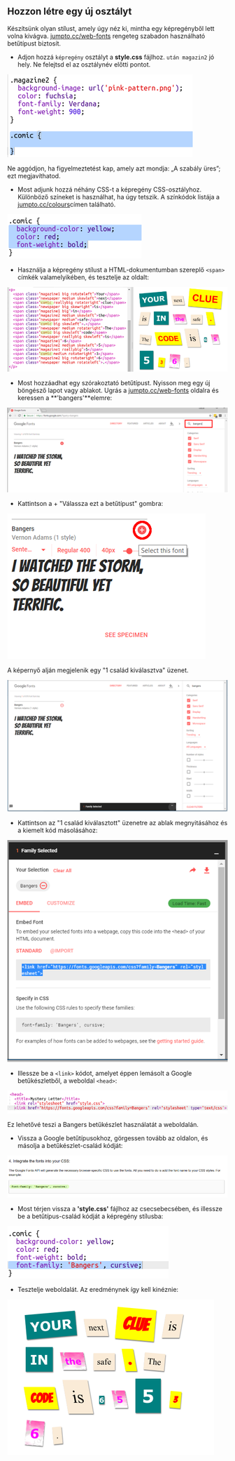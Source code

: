 ## Hozzon létre egy új osztályt

Készítsünk olyan stílust, amely úgy néz ki, mintha egy képregényből lett volna kivágva. <a href="http://jumpto.cc/web-fonts" target="_blank">jumpto.cc/web-fonts</a> rengeteg szabadon használható betűtípust biztosít.

+ Adjon hozzá `képregény` osztályt a **style.css** fájlhoz. `után magazin2` jó hely. Ne felejtsd el az osztálynév előtti pontot. 

![screenshot](images/letter-comic1.png)

Ne aggódjon, ha figyelmeztetést kap, amely azt mondja: „A szabály üres”; ezt megjavíthatod.

+ Most adjunk hozzá néhány CSS-t a képregény CSS-osztályhoz. Különböző színeket is használhat, ha úgy tetszik. A színkódok listája a <a href="http://jumpto.cc/colours" target="_blank">jumpto.cc/colours</a>címen található.

![screenshot](images/letter-comic2.png)

+ Használja a képregény stílust a HTML-dokumentumban szereplő `<span>` címkék valamelyikében, és tesztelje az oldalt:

![képernyőkép](images/letter-comic-output.png)

+ Most hozzáadhat egy szórakoztató betűtípust. Nyisson meg egy új böngésző lapot vagy ablakot. Ugrás a <a href="http://jumpto.cc/web-fonts" target="_blank">jumpto.cc/web-fonts</a> oldalra és keressen a **'bangers'**elemre:

![screenshot](images/letter-gfonts-1-annotated.png)

+ Kattintson a + "Válassza ezt a betűtípust" gombra:

![screenshot](images/letter-gfonts-2-annotated.png)

A képernyő alján megjelenik egy "1 család kiválasztva" üzenet.

![screenshot](images/letter-gfonts-3.png)

+ Kattintson az "1 család kiválasztott" üzenetre az ablak megnyitásához és a kiemelt kód másolásához:

![screenshot](images/letter-gfonts-4.png)

+ Illessze be a `<link>` kódot, amelyet éppen lemásolt a Google betűkészletből, a weboldal `<head>`:

![screenshot](images/letter-fonts-head.png)

Ez lehetővé teszi a Bangers betűkészlet használatát a weboldalán.

+ Vissza a Google betűtípusokhoz, görgessen tovább az oldalon, és másolja a betűkészlet-család kódját:

![screenshot](images/letter-fonts-bangers.png)

+ Most térjen vissza a **'style.css'** fájlhoz az csecsebecsében, és illessze be a betűtípus-család kódját a képregény stílusba:

![screenshot](images/letter-fonts-comic.png)

+ Tesztelje weboldalát. Az eredménynek így kell kinéznie: 

![screenshot](images/letter-fonts-output.png)